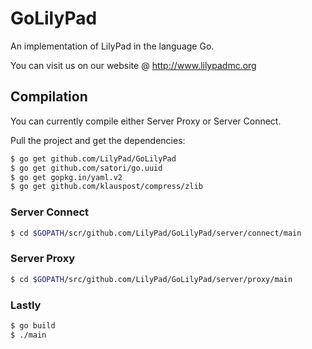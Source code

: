 GoLilyPad
=============

An implementation of LilyPad in the language Go.

You can visit us on our website @ http://www.lilypadmc.org

Compilation
-------------

You can currently compile either Server Proxy or Server Connect.

Pull the project and get the dependencies:
```bash
$ go get github.com/LilyPad/GoLilyPad
$ go get github.com/satori/go.uuid
$ go get gopkg.in/yaml.v2
$ go get github.com/klauspost/compress/zlib
```

### Server Connect ###

```bash
$ cd $GOPATH/scr/github.com/LilyPad/GoLilyPad/server/connect/main
```

### Server Proxy ###

```bash
$ cd $GOPATH/src/github.com/LilyPad/GoLilyPad/server/proxy/main
```

### Lastly ###

```bash
$ go build
$ ./main
```
